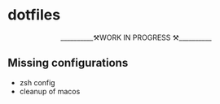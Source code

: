 # dotfiles

<center>__________⚒️️️WORK IN PROGRESS ⚒️__________</center>


## Missing configurations
- zsh config
- cleanup of macos
